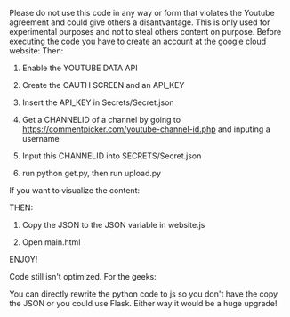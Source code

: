Please do not use this code in any way or form that violates the Youtube agreement and could give others a disantvantage. This is only used for experimental purposes and not to steal others content on purpose.
Before executing the code you have to create an account at the google cloud website:
Then:

1. Enable the YOUTUBE DATA API

2. Create the OAUTH SCREEN and an API_KEY

3. Insert the API_KEY in Secrets/Secret.json

4. Get a CHANNELID of a channel by going to https://commentpicker.com/youtube-channel-id.php and inputing a username

5. Input this CHANNELID into SECRETS/Secret.json

6. run python get.py, then run upload.py

If you want to visualize the content:

THEN:

1. Copy the JSON to the JSON variable in website.js

2. Open main.html

ENJOY!

Code still isn't optimized.
For the geeks:

You can directly rewrite the python code to js so you don't have the copy the JSON or you could use Flask.
Either way it would be a huge upgrade!
